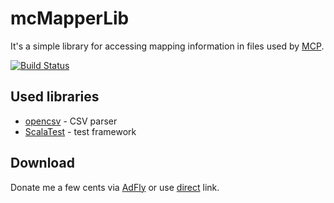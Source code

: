 mcMapperLib
===========

It's a simple library for accessing mapping information in files used by [MCP](http://mcp.ocean-labs.de).

[![Build Status](https://travis-ci.org/mnn/mcMapperLib.png?branch=master)](https://travis-ci.org/mnn/mcMapperLib)

Used libraries
--------------

* [opencsv](http://opencsv.sourceforge.net/) - CSV parser
* [ScalaTest](http://scalatest.org/) - test framework

Download
--------

Donate me a few cents via [AdFly](http://adf.ly/2536344/mcmapperlib--1-0) or use [direct](http://www.mediafire.com/download/vq6ch49ciadq3kp/mcmapperlib_2.10-1.0.jar) link.
